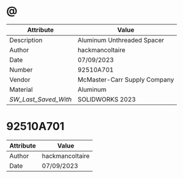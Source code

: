 # @
| Attribute | Value |
| ---  | ---     |
| Description | Aluminum Unthreaded Spacer |
| Author | hackmancoltaire |
| Date | 07/09/2023 |
| Number | 92510A701 |
| Vendor | McMaster-Carr Supply Company |
| Material | Aluminum |
| _SW_Last_Saved_With_ | SOLIDWORKS 2023 |
# 92510A701
| Attribute | Value |
| ---  | ---     |
| Author | hackmancoltaire |
| Date | 07/09/2023 |
